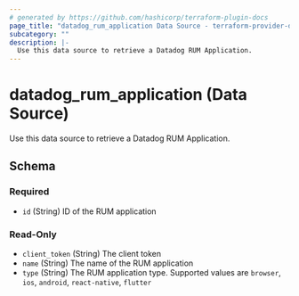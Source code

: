 ```yaml
---
# generated by https://github.com/hashicorp/terraform-plugin-docs
page_title: "datadog_rum_application Data Source - terraform-provider-datadog"
subcategory: ""
description: |-
  Use this data source to retrieve a Datadog RUM Application.
---
```


# datadog_rum_application (Data Source)

Use this data source to retrieve a Datadog RUM Application.



<!-- schema generated by tfplugindocs -->
## Schema

### Required

- `id` (String) ID of the RUM application

### Read-Only

- `client_token` (String) The client token
- `name` (String) The name of the RUM application
- `type` (String) The RUM application type. Supported values are `browser`, `ios`, `android`, `react-native`, `flutter`


